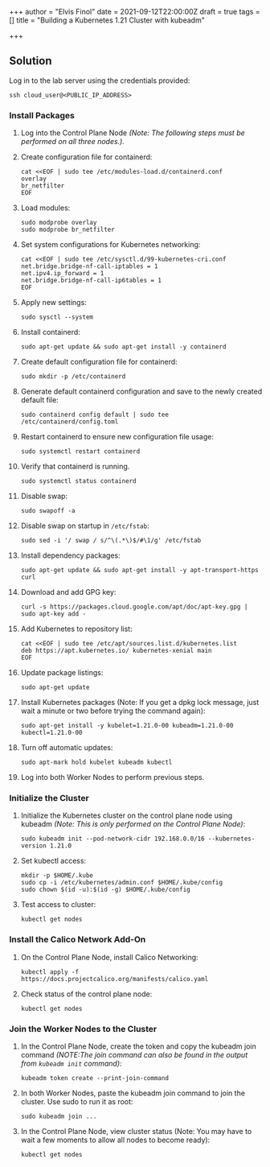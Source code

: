 +++
author = "Elvis Finol"
date = 2021-09-12T22:00:00Z
draft = true
tags = []
title = "Building a Kubernetes 1.21 Cluster with kubeadm"

+++
## Solution

Log in to the lab server using the credentials provided:

    ssh cloud_user@<PUBLIC_IP_ADDRESS>

### Install Packages

 1. Log into the Control Plane Node _(Note: The following steps must be performed on all three nodes.)._
 2. Create configuration file for containerd:

        cat <<EOF | sudo tee /etc/modules-load.d/containerd.conf
        overlay
        br_netfilter
        EOF
 3. Load modules:

        sudo modprobe overlay
        sudo modprobe br_netfilter
 4. Set system configurations for Kubernetes networking:

        cat <<EOF | sudo tee /etc/sysctl.d/99-kubernetes-cri.conf
        net.bridge.bridge-nf-call-iptables = 1
        net.ipv4.ip_forward = 1
        net.bridge.bridge-nf-call-ip6tables = 1
        EOF
 5. Apply new settings:

        sudo sysctl --system
 6. Install containerd:

        sudo apt-get update && sudo apt-get install -y containerd
 7. Create default configuration file for containerd:

        sudo mkdir -p /etc/containerd
 8. Generate default containerd configuration and save to the newly created default file:

        sudo containerd config default | sudo tee /etc/containerd/config.toml
 9. Restart containerd to ensure new configuration file usage:

        sudo systemctl restart containerd
10. Verify that containerd is running.

        sudo systemctl status containerd
11. Disable swap:

        sudo swapoff -a
12. Disable swap on startup in `/etc/fstab`:

        sudo sed -i '/ swap / s/^\(.*\)$/#\1/g' /etc/fstab
13. Install dependency packages:

        sudo apt-get update && sudo apt-get install -y apt-transport-https curl
14. Download and add GPG key:

        curl -s https://packages.cloud.google.com/apt/doc/apt-key.gpg | sudo apt-key add -
15. Add Kubernetes to repository list:

        cat <<EOF | sudo tee /etc/apt/sources.list.d/kubernetes.list
        deb https://apt.kubernetes.io/ kubernetes-xenial main
        EOF
16. Update package listings:

        sudo apt-get update
17. Install Kubernetes packages (Note: If you get a dpkg lock message, just wait a minute or two before trying the command again):

        sudo apt-get install -y kubelet=1.21.0-00 kubeadm=1.21.0-00 kubectl=1.21.0-00
18. Turn off automatic updates:

        sudo apt-mark hold kubelet kubeadm kubectl
19. Log into both Worker Nodes to perform previous steps.

### Initialize the Cluster

1. Initialize the Kubernetes cluster on the control plane node using kubeadm _(Note: This is only performed on the Control Plane Node)_:

       sudo kubeadm init --pod-network-cidr 192.168.0.0/16 --kubernetes-version 1.21.0
2. Set kubectl access:

       mkdir -p $HOME/.kube
       sudo cp -i /etc/kubernetes/admin.conf $HOME/.kube/config
       sudo chown $(id -u):$(id -g) $HOME/.kube/config
3. Test access to cluster:

       kubectl get nodes

### Install the Calico Network Add-On

1. On the Control Plane Node, install Calico Networking:

       kubectl apply -f https://docs.projectcalico.org/manifests/calico.yaml
2. Check status of the control plane node:

       kubectl get nodes

### Join the Worker Nodes to the Cluster

1. In the Control Plane Node, create the token and copy the kubeadm join command _(NOTE:The join command can also be found in the output from `kubeadm init` command)_:

       kubeadm token create --print-join-command
2. In both Worker Nodes, paste the kubeadm join command to join the cluster. Use sudo to run it as root:

       sudo kubeadm join ...
3. In the Control Plane Node, view cluster status (Note: You may have to wait a few moments to allow all nodes to become ready):

       kubectl get nodes